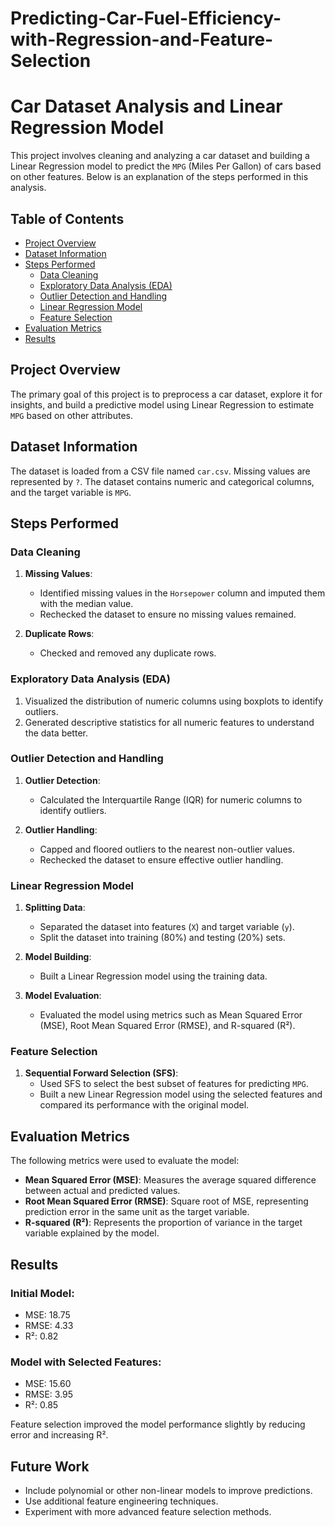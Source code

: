 # Predicting-Car-Fuel-Efficiency-with-Regression-and-Feature-Selection

# Car Dataset Analysis and Linear Regression Model

This project involves cleaning and analyzing a car dataset and building a Linear Regression model to predict the `MPG` (Miles Per Gallon) of cars based on other features. Below is an explanation of the steps performed in this analysis.

## Table of Contents
- [Project Overview](#project-overview)
- [Dataset Information](#dataset-information)
- [Steps Performed](#steps-performed)
  - [Data Cleaning](#data-cleaning)
  - [Exploratory Data Analysis (EDA)](#exploratory-data-analysis-eda)
  - [Outlier Detection and Handling](#outlier-detection-and-handling)
  - [Linear Regression Model](#linear-regression-model)
  - [Feature Selection](#feature-selection)
- [Evaluation Metrics](#evaluation-metrics)
- [Results](#results)

## Project Overview
The primary goal of this project is to preprocess a car dataset, explore it for insights, and build a predictive model using Linear Regression to estimate `MPG` based on other attributes.

## Dataset Information
The dataset is loaded from a CSV file named `car.csv`. Missing values are represented by `?`. The dataset contains numeric and categorical columns, and the target variable is `MPG`.

## Steps Performed

### Data Cleaning
1. **Missing Values**: 
   - Identified missing values in the `Horsepower` column and imputed them with the median value.
   - Rechecked the dataset to ensure no missing values remained.

2. **Duplicate Rows**: 
   - Checked and removed any duplicate rows.

### Exploratory Data Analysis (EDA)
1. Visualized the distribution of numeric columns using boxplots to identify outliers.
2. Generated descriptive statistics for all numeric features to understand the data better.

### Outlier Detection and Handling
1. **Outlier Detection**:
   - Calculated the Interquartile Range (IQR) for numeric columns to identify outliers.

2. **Outlier Handling**:
   - Capped and floored outliers to the nearest non-outlier values.
   - Rechecked the dataset to ensure effective outlier handling.

### Linear Regression Model
1. **Splitting Data**:
   - Separated the dataset into features (`X`) and target variable (`y`).
   - Split the dataset into training (80%) and testing (20%) sets.

2. **Model Building**:
   - Built a Linear Regression model using the training data.

3. **Model Evaluation**:
   - Evaluated the model using metrics such as Mean Squared Error (MSE), Root Mean Squared Error (RMSE), and R-squared (R²).

### Feature Selection
1. **Sequential Forward Selection (SFS)**:
   - Used SFS to select the best subset of features for predicting `MPG`.
   - Built a new Linear Regression model using the selected features and compared its performance with the original model.

## Evaluation Metrics
The following metrics were used to evaluate the model:
- **Mean Squared Error (MSE)**: Measures the average squared difference between actual and predicted values.
- **Root Mean Squared Error (RMSE)**: Square root of MSE, representing prediction error in the same unit as the target variable.
- **R-squared (R²)**: Represents the proportion of variance in the target variable explained by the model.

## Results
### Initial Model:
- MSE: 18.75
- RMSE: 4.33
- R²: 0.82

### Model with Selected Features:
- MSE: 15.60
- RMSE: 3.95
- R²: 0.85

Feature selection improved the model performance slightly by reducing error and increasing R².


## Future Work
- Include polynomial or other non-linear models to improve predictions.
- Use additional feature engineering techniques.
- Experiment with more advanced feature selection methods.
